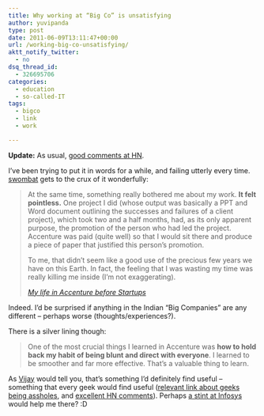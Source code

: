 ```yaml
---
title: Why working at “Big Co” is unsatisfying
author: yuvipanda
type: post
date: 2011-06-09T13:11:47+00:00
url: /working-big-co-unsatisfying/
aktt_notify_twitter:
  - no
dsq_thread_id:
  - 326695706
categories:
  - education
  - so-called-IT
tags:
  - bigco
  - link
  - work

---
```

**Update:** As usual, [good comments at HN][1].

I&#8217;ve been trying to put it in words for a while, and failing utterly every time. [swombat][2] gets to the crux of it wonderfully:

> At the same time, something really bothered me about my work. **It felt pointless.** One project I did (whose output was basically a PPT and Word document outlining the successes and failures of a client project), which took two and a half months, had, as its only apparent purpose, the promotion of the person who had led the project. Accenture was paid (quite well) so that I would sit there and produce a piece of paper that justified this person&#8217;s promotion.
> 
> To me, that didn&#8217;t seem like a good use of the precious few years we have on this Earth. In fact, the feeling that I was wasting my time was really killing me inside (I&#8217;m not exaggerating).
> 
> _[My life in Accenture before Startups][3]_

Indeed. I&#8217;d be surprised if anything in the Indian &#8220;Big Companies&#8221; are any different &#8211; perhaps worse (thoughts/experiences?).

There is a silver lining though:

> One of the most crucial things I learned in Accenture was **how to hold back my habit of being blunt and direct with everyone**. I learned to be smoother and far more effective. That&#8217;s a valuable thing to learn.

As [Vijay][4] would tell you, that&#8217;s something I&#8217;d definitely find useful &#8211; something that every geek would find useful ([relevant link about geeks being assholes][5], and [excellent HN comments][6]). Perhaps [a stint at Infosys][7] would help me there? :D

 [1]: http://news.ycombinator.com/item?id=2636486
 [2]: http://swombat.com/
 [3]: http://swombat.com/2011/6/7/accenture-before-startups
 [4]: http://vijaysharma.name
 [5]: http://thingist.com/t/item/4372/
 [6]: http://news.ycombinator.com/item?id=2322696
 [7]: http://yuvi.in/blog/infosys-tcs-or-wipro-none/ "“Infosys, TCS or Wipro?” “None”"